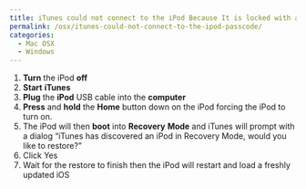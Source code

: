 ```yaml
---
title: iTunes could not connect to the iPod Because It is locked with a Passcode.
permalink: /osx/itunes-could-not-connect-to-the-ipod-passcode/
categories:
  - Mac OSX
  - Windows
---
```

  1. **Turn** the iPod **off**
  2. **Start** **iTunes**
  3. **Plug** the **iPod** USB cable into the **computer**
  4. **Press** and **hold** the **Home** button down on the iPod forcing the iPod to turn on.
  5. The iPod will then **boot** into **Recovery** **Mode** and iTunes will prompt with a dialog &#8220;iTunes has discovered an iPod in Recovery Mode, would you like to restore?&#8221;
  6. Click Yes
  7. Wait for the restore to finish then the iPod will restart and load a freshly updated iOS
